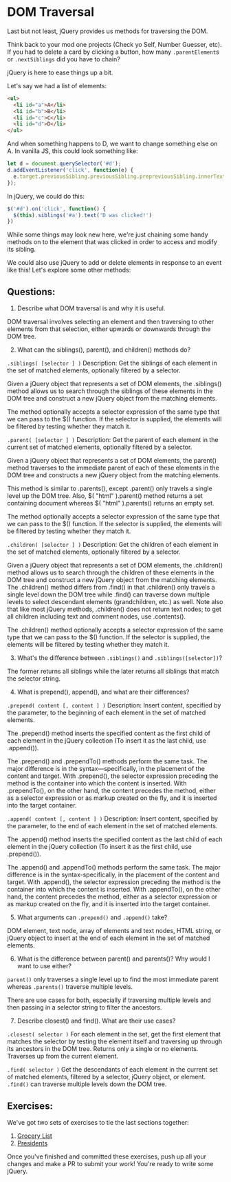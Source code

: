 # DOM Traversal

Last but not least, jQuery provides us methods for traversing the DOM.

Think back to your mod one projects (Check yo Self, Number Guesser, etc). If you had to delete a card by clicking a button, how many `.parentElement`s or `.nextSiblings` did you have to chain?

jQuery is here to ease things up a bit.

Let's say we had a list of elements:

```html
<ul>
  <li id="a">A</li>
  <li id="b">B</li>
  <li id="c">C</li>
  <li id="d">D</li>
</ul>
```

And when something happens to D, we want to change something else on A. In vanilla JS, this could look something like:

```JavaScript
let d = document.querySelector('#d');
d.addEventListener('click', function(e) {
  e.target.previousSibling.previousSibling.prepreviousSibling.innerText = "D was clicked!"
});
```

In jQuery, we could do this:

```JavaScript
$('#d').on('click', function() {
  $(this).siblings('#a').text('D was clicked!')
})
```

While some things may look new here, we're just chaining some handy methods on to the element that was clicked in order to access and modify its sibling.

We could also use jQuery to add or delete elements in response to an event like this! Let's explore some other methods:

## Questions:

1. Describe what DOM traversal is and why it is useful.

DOM traversal involves selecting an element and then traversing to other elements from that selection, either upwards or downwards through the DOM tree.

2. What can the siblings(), parent(), and children() methods do?

`.siblings( [selector ] )`
Description: Get the siblings of each element in the set of matched elements, optionally filtered by a selector.

Given a jQuery object that represents a set of DOM elements, the .siblings() method allows us to search through the siblings of these elements in the DOM tree and construct a new jQuery object from the matching elements.

The method optionally accepts a selector expression of the same type that we can pass to the \$() function. If the selector is supplied, the elements will be filtered by testing whether they match it.

`.parent( [selector ] )`
Description: Get the parent of each element in the current set of matched elements, optionally filtered by a selector.

Given a jQuery object that represents a set of DOM elements, the parent() method traverses to the immediate parent of each of these elements in the DOM tree and constructs a new jQuery object from the matching elements.

This method is similar to .parents(), except .parent() only travels a single level up the DOM tree. Also, $( "html" ).parent() method returns a set containing document whereas $( "html" ).parents() returns an empty set.

The method optionally accepts a selector expression of the same type that we can pass to the \$() function. If the selector is supplied, the elements will be filtered by testing whether they match it.

`.children( [selector ] )`
Description: Get the children of each element in the set of matched elements, optionally filtered by a selector.

Given a jQuery object that represents a set of DOM elements, the .children() method allows us to search through the children of these elements in the DOM tree and construct a new jQuery object from the matching elements. The .children() method differs from .find() in that .children() only travels a single level down the DOM tree while .find() can traverse down multiple levels to select descendant elements (grandchildren, etc.) as well. Note also that like most jQuery methods, .children() does not return text nodes; to get all children including text and comment nodes, use .contents().

The .children() method optionally accepts a selector expression of the same type that we can pass to the \$() function. If the selector is supplied, the elements will be filtered by testing whether they match it.

3. What's the difference between `.siblings()` and `.siblings([selector])`?

The former returns all siblings while the later returns all siblings that match the selector string.

4. What is prepend(), append(), and what are their differences?

`.prepend( content [, content ] )`
Description: Insert content, specified by the parameter, to the beginning of each element in the set of matched elements.

The .prepend() method inserts the specified content as the first child of each element in the jQuery collection (To insert it as the last child, use .append()).

The .prepend() and .prependTo() methods perform the same task. The major difference is in the syntax—specifically, in the placement of the content and target. With .prepend(), the selector expression preceding the method is the container into which the content is inserted. With .prependTo(), on the other hand, the content precedes the method, either as a selector expression or as markup created on the fly, and it is inserted into the target container.

`.append( content [, content ] )`
Description: Insert content, specified by the parameter, to the end of each element in the set of matched elements.

The .append() method inserts the specified content as the last child of each element in the jQuery collection (To insert it as the first child, use .prepend()).

The .append() and .appendTo() methods perform the same task. The major difference is in the syntax-specifically, in the placement of the content and target. With .append(), the selector expression preceding the method is the container into which the content is inserted. With .appendTo(), on the other hand, the content precedes the method, either as a selector expression or as markup created on the fly, and it is inserted into the target container.

5. What arguments can `.prepend()` and `.append()` take?

DOM element, text node, array of elements and text nodes, HTML string, or jQuery object to insert at the end of each element in the set of matched elements.

6. What is the difference between parent() and parents()? Why would I want to use either?

`parent()` only traverses a single level up to find the most immediate parent whereas `.parents()` traverse multiple levels.

There are use cases for both, especially if traversing multiple levels and then passing in a selector string to filter the ancestors.

7. Describe closest() and find(). What are their use cases?

`.closest( selector )`
For each element in the set, get the first element that matches the selector by testing the element itself and traversing up through its ancestors in the DOM tree. Returns only a single or no elements. Traverses up from the current element.

`.find( selector )`
Get the descendants of each element in the current set of matched elements, filtered by a selector, jQuery object, or element. `.find()` can traverse multiple levels down the DOM tree.

## Exercises:

We've got two sets of exercises to tie the last sections together:

1. [Grocery List](./grocery-list)
2. [Presidents](./presidents)

Once you've finished and committed these exercises, push up all your changes and make a PR to submit your work! You're ready to write some jQuery.
